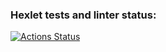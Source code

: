 ### Hexlet tests and linter status:
[![Actions Status](https://github.com/beherit197777/rails-project-64/actions/workflows/hexlet-check.yml/badge.svg)](https://github.com/beherit197777/rails-project-64/actions)